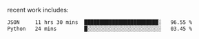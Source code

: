 
<!--<img width="1415" height="100" alt="blu" src="https://github.com/rdsilva01/rdsilva01/assets/101207588/deb060e5-d035-4f09-b511-e3f50605b207">-->

<!-- \> Enthusiastic about developing and building solutions <br>
\> Computer Science and Engineering @ UBI -->

<!-- <a href="https://www.rodrigosilva.live/">personal website</a> 🏁 -->

<!-- ![](https://komarev.com/ghpvc/?username=rdsilva01) -->

recent work includes:
<!--START_SECTION:waka-->

```txt
JSON     11 hrs 30 mins  ████████████████████████░   96.55 %
Python   24 mins         █░░░░░░░░░░░░░░░░░░░░░░░░   03.45 %
```

<!--END_SECTION:waka-->

